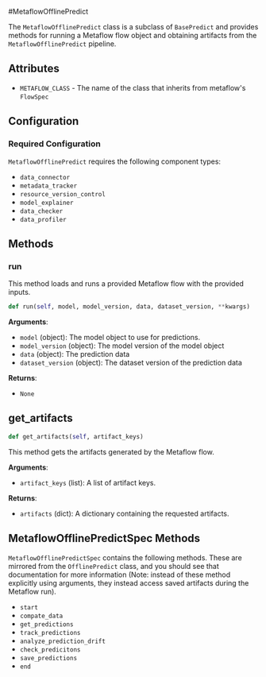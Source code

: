 #MetaflowOfflinePredict

The `MetaflowOfflinePredict` class is a subclass of `BasePredict` and provides methods for running a Metaflow flow object and obtaining artifacts from the `MetaflowOfflinePredict` pipeline.

## Attributes

- `METAFLOW_CLASS` - The name of the class that inherits from metaflow's `FlowSpec`

## Configuration 

### Required Configuration 

`MetaflowOfflinePredict` requires the following component types: 

- `data_connector`
- `metadata_tracker`
- `resource_version_control`
- `model_explainer`
- `data_checker`
- `data_profiler` 

## Methods

### run 
This method loads and runs a provided Metaflow flow with the provided inputs.

```python 
def run(self, model, model_version, data, dataset_version, **kwargs)
```


**Arguments**:

- `model` (object): The model object to use for predictions.
- `model_version` (object): The model version of the model object
- `data` (object): The prediction data
- `dataset_version` (object): The dataset version of the prediction data


**Returns**:

- `None`


## get_artifacts 

```python 
def get_artifacts(self, artifact_keys)
```
This method gets the artifacts generated by the Metaflow flow.

**Arguments**:

- `artifact_keys` (list): A list of artifact keys.

**Returns**:

- `artifacts` (dict): A dictionary containing the requested artifacts.


## MetaflowOfflinePredictSpec Methods

`MetaflowOfflinePredictSpec` contains the following methods. These are mirrored from the `OfflinePredict` class, and you should see that documentation for more information (Note: instead of these method explicitly using arguments, they instead access saved artifacts during the Metaflow run). 

- `start`
- `compate_data`
- `get_predictions`
- `track_predictions`
- `analyze_prediction_drift`
- `check_predicitons`
- `save_predictions`
- `end`